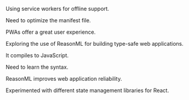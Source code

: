 Using service workers for offline support.

Need to optimize the manifest file.

PWAs offer a great user experience.

Exploring the use of ReasonML for building type-safe web applications.

It compiles to JavaScript.

Need to learn the syntax.

ReasonML improves web application reliability.

Experimented with different state management libraries for React.